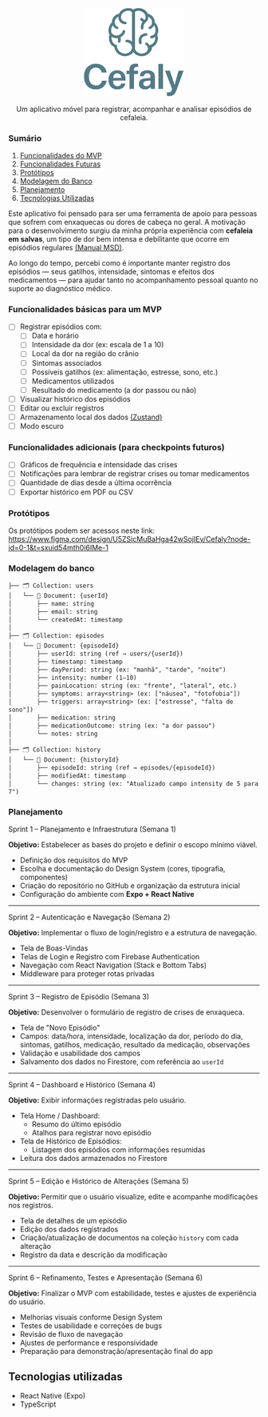 
<div align="center">
    <img src="./assets/cefaly.png" alt="Logo" width="200">

  <p align="center">
    Um aplicativo móvel para registrar, acompanhar e analisar episódios de cefaleia.
  </p>
</div>

### Sumário
1. [Funcionalidades do MVP](#funcionalidades-básicas-para-um-mvp)
1. [Funcionalidades Futuras](#funcionalidades-adicionais-para-checkpoints-futuros)
1. [Protótipos](#protótipos)
1. [Modelagem do Banco](#modelagem-do-banco)
1. [Planejamento](#planejamento)
1. [Tecnologias Utilizadas](#tecnologias-utilizadas)

Este aplicativo foi pensado para ser uma ferramenta de apoio para pessoas que sofrem com enxaquecas ou dores de cabeça no geral. A motivação para o desenvolvimento surgiu da minha própria experiência com **cefaleia em salvas**, um tipo de dor bem intensa e debilitante que ocorre em episódios regulares [(Manual MSD)](https://www.msdmanuals.com/pt/casa/dist%C3%BArbios-cerebrais-da-medula-espinal-e-dos-nervos/cefaleias/cefaleias-em-salvas).

Ao longo do tempo, percebi como é importante manter registro dos episódios — seus gatilhos, intensidade, sintomas e efeitos dos medicamentos — para ajudar tanto no acompanhamento pessoal quanto no suporte ao diagnóstico médico.

### Funcionalidades básicas para um MVP

- [ ] Registrar episódios com:
  - [ ] Data e horário
  - [ ] Intensidade da dor (ex: escala de 1 a 10)
  - [ ] Local da dor na região do crânio
  - [ ] Sintomas associados
  - [ ] Possíveis gatilhos (ex: alimentação, estresse, sono, etc.)
  - [ ] Medicamentos utilizados
  - [ ] Resultado do medicamento (a dor passou ou não)
- [ ] Visualizar histórico dos episódios
- [ ] Editar ou excluir registros
- [ ] Armazenamento local dos dados [(Zustand)](https://zustand.docs.pmnd.rs/getting-started/introduction)
- [ ] Modo escuro

### Funcionalidades adicionais (para checkpoints futuros)

- [ ] Gráficos de frequência e intensidade das crises
- [ ] Notificações para lembrar de registrar crises ou tomar medicamentos
- [ ] Quantidade de dias desde a última ocorrência
- [ ] Exportar histórico em PDF ou CSV

### Protótipos
Os protótipos podem ser acessos neste link:
https://www.figma.com/design/U5ZSicMuBaHga42wSojIEv/Cefaly?node-id=0-1&t=sxuid54mth0i6IMe-1

### Modelagem do banco
```
├── 🗂️ Collection: users
│   └── 📄 Document: {userId}
│       ├── name: string
│       ├── email: string
│       └── createdAt: timestamp
│
├── 🗂️ Collection: episodes
│   └── 📄 Document: {episodeId}
│       ├── userId: string (ref → users/{userId})
│       ├── timestamp: timestamp
│       ├── dayPeriod: string (ex: "manhã", "tarde", "noite")
│       ├── intensity: number (1–10)
│       ├── painLocation: string (ex: "frente", "lateral", etc.)
│       ├── symptoms: array<string> (ex: ["náusea", "fotofobia"])
│       ├── triggers: array<string> (ex: ["estresse", "falta de sono"])
│       ├── medication: string
│       ├── medicationOutcome: string (ex: "a dor passou")
│       └── notes: string
│
├── 🗂️ Collection: history
│   └── 📄 Document: {historyId}
│       ├── episodeId: string (ref → episodes/{episodeId})
│       ├── modifiedAt: timestamp
│       └── changes: string (ex: "Atualizado campo intensity de 5 para 7")
```

### Planejamento

Sprint 1 – Planejamento e Infraestrutura (Semana 1)

**Objetivo:** Estabelecer as bases do projeto e definir o escopo mínimo viável.

- Definição dos requisitos do MVP
- Escolha e documentação do Design System (cores, tipografia, componentes)
- Criação do repositório no GitHub e organização da estrutura inicial
- Configuração do ambiente com **Expo + React Native**

---

Sprint 2 – Autenticação e Navegação (Semana 2)

**Objetivo:** Implementar o fluxo de login/registro e a estrutura de navegação.

- Tela de Boas-Vindas
- Telas de Login e Registro com Firebase Authentication
- Navegação com React Navigation (Stack e Bottom Tabs)
- Middleware para proteger rotas privadas

---

Sprint 3 – Registro de Episódio (Semana 3)

**Objetivo:** Desenvolver o formulário de registro de crises de enxaqueca.

- Tela de "Novo Episódio"
- Campos: data/hora, intensidade, localização da dor, período do dia, sintomas, gatilhos, medicação, resultado da medicação, observações
- Validação e usabilidade dos campos
- Salvamento dos dados no Firestore, com referência ao `userId`

---

Sprint 4 – Dashboard e Histórico (Semana 4)

**Objetivo:** Exibir informações registradas pelo usuário.

- Tela Home / Dashboard:
  - Resumo do último episódio
  - Atalhos para registrar novo episódio
- Tela de Histórico de Episódios:
  - Listagem dos episódios com informações resumidas
- Leitura dos dados armazenados no Firestore

---

Sprint 5 – Edição e Histórico de Alterações (Semana 5)

**Objetivo:** Permitir que o usuário visualize, edite e acompanhe modificações nos registros.

- Tela de detalhes de um episódio
- Edição dos dados registrados
- Criação/atualização de documentos na coleção `history` com cada alteração
- Registro da data e descrição da modificação

---

Sprint 6 – Refinamento, Testes e Apresentação (Semana 6)

**Objetivo:** Finalizar o MVP com estabilidade, testes e ajustes de experiência do usuário.

- Melhorias visuais conforme Design System
- Testes de usabilidade e correções de bugs
- Revisão de fluxo de navegação
- Ajustes de performance e responsividade
- Preparação para demonstração/apresentação final do app


## Tecnologias utilizadas

- React Native (Expo)
- TypeScript
